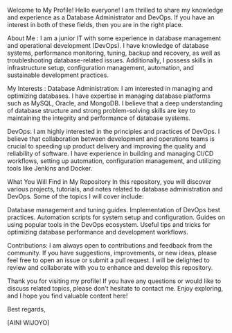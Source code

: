 Welcome to My Profile!
Hello everyone! I am thrilled to share my knowledge and experience as a Database Administrator and DevOps. If you have an interest in both of these fields, then you are in the right place.

About Me :
I am a junior IT with some experience in database management and operational development (DevOps). I have knowledge of database systems, performance monitoring, tuning, backup and recovery, as well as troubleshooting database-related issues. Additionally, I possess skills in infrastructure setup, configuration management, automation, and sustainable development practices.

My Interests :
Database Administration: I am interested in managing and optimizing databases. I have expertise in managing database platforms such as MySQL, Oracle, and MongoDB. I believe that a deep understanding of database structure and strong problem-solving skills are key to maintaining the integrity and performance of database systems.

DevOps: I am highly interested in the principles and practices of DevOps. I believe that collaboration between development and operations teams is crucial to speeding up product delivery and improving the quality and reliability of software. I have experience in building and managing CI/CD workflows, setting up automation, configuration management, and utilizing tools like Jenkins and Docker.

What You Will Find in My Repository
In this repository, you will discover various projects, tutorials, and notes related to database administration and DevOps. Some of the topics I will cover include:

Database management and tuning guides.
Implementation of DevOps best practices.
Automation scripts for system setup and configuration.
Guides on using popular tools in the DevOps ecosystem.
Useful tips and tricks for optimizing database performance and development workflows.

Contributions:
I am always open to contributions and feedback from the community. If you have suggestions, improvements, or new ideas, please feel free to open an issue or submit a pull request. I will be delighted to review and collaborate with you to enhance and develop this repository.

Thank you for visiting my profile! If you have any questions or would like to discuss related topics, please don't hesitate to contact me. Enjoy exploring, and I hope you find valuable content here!

Best regards,

[AINI WIJOYO]
